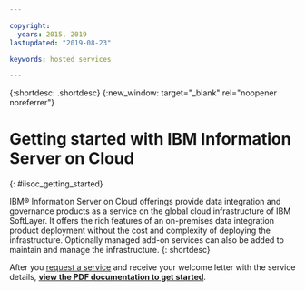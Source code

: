 ```yaml
---

copyright:
  years: 2015, 2019
lastupdated: "2019-08-23"

keywords: hosted services

---
```


{:shortdesc: .shortdesc}
{:new_window: target="_blank" rel="noopener noreferrer"}

# Getting started with IBM Information Server on Cloud
{: #iisoc_getting_started}

IBM® Information Server on Cloud offerings provide data integration and governance products as a service on the global cloud infrastructure of IBM SoftLayer. It offers the rich features of an on-premises data integration product deployment without the cost and complexity of deploying the infrastructure. Optionally managed add-on services can also be added to maintain and manage the infrastructure.
{: shortdesc}

After you [request a service](/catalog/services/information-server-on-cloud)
and receive your welcome letter with the service details,
[**view the PDF documentation to get started**](https://public.dhe.ibm.com/cloud/bluemix/hosted/).


